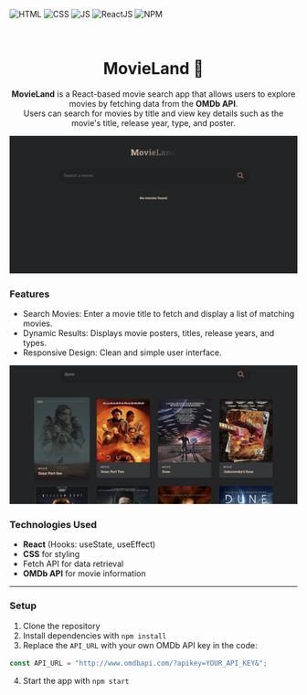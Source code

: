 <div id="top"></div>

![HTML](https://img.shields.io/badge/HTML5-E34F26?style=for-the-badge&logo=html5&logoColor=white)
![CSS](https://img.shields.io/badge/CSS3-1572B6?style=for-the-badge&logo=css3&logoColor=white)
![JS](https://img.shields.io/badge/JavaScript-F7DF1E?style=for-the-badge&logo=javascript&logoColor=black)
![ReactJS](https://shields.io/badge/react-black?logo=react&style=for-the-badge)
![NPM](https://img.shields.io/badge/NPM-%23000000.svg?style=for-the-badge&logo=npm&logoColor=white)

</br>


<div align="center">
  <h1 align="center">MovieLand 🎥</h1>
  <p>
    <b>MovieLand</b> is a React-based movie search app that allows users to explore movies by fetching data from the <b>OMDb API</b>.</br>
    Users can search for movies by title and view key details such as the movie's title, release year, type, and poster.
  </p>
</div>


![MovieLand preview](./movieland_prev.png)

### Features

- Search Movies: Enter a movie title to fetch and display a list of matching movies.
- Dynamic Results: Displays movie posters, titles, release years, and types.
- Responsive Design: Clean and simple user interface.

![MovieLand preview](./movieland_prev1.png)



### Technologies Used

- **React** (Hooks: useState, useEffect)
- **CSS** for styling
- Fetch API for data retrieval
- **OMDb API** for movie information

---

### Setup

<ol>
  <li>Clone the repository</li>
  <li>Install dependencies with <code>npm install</code></li>
  <li>Replace the <code>API_URL</code> with your own OMDb API key in the code:</li>
</ol>

```javascript
const API_URL = "http://www.omdbapi.com/?apikey=YOUR_API_KEY&";
```
<ol start=4>
  <li>Start the app with <code>npm start</code></li>
</ol>

